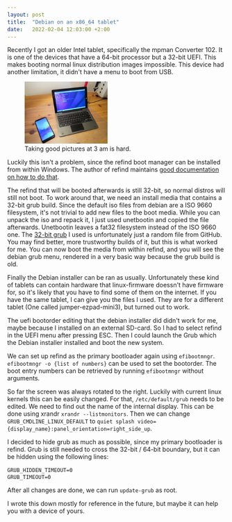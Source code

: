 ```yaml
---
layout: post
title:  "Debian on an x86_64 tablet"
date:   2022-02-04 12:03:00 +2:00
---
```


Recently I got an older Intel tablet, specifically the mpman Converter 102.
It is one of the devices that have a 64-bit processor but a 32-bit UEFI.
This makes booting normal linux distribution images impossible.
This device had another limitation, it didn't have a menu to boot from USB.

<figure>
    <img alt="The tablet and the Pine Phone" src="/img/x86-tablet.jpg" width="45%">
    <figcaption>Taking good pictures at 3 am is hard.</figcaption>
</figure>

Luckily this isn't a problem, since the refind boot manager can be installed from within Windows.
The author of refind maintains [good documentation on how to do that](https://rodsbooks.com/refind/installing.html#windows).

The refind that will be booted afterwards is still 32-bit, so normal distros will still not boot.
To work around that, we need an install media that contains a 32-bit grub build.
Since the default iso files from debian are a ISO 9660 filesystem, it's not trivial to add new files to the boot media.
While you can unpack the iso and repack it, I just used unetbootin and copied the file afterwards. Unetbootin leaves a fat32 filesystem instead of the ISO 9660 one.
The [32-bit grub](https://github.com/hirotakaster/baytail-bootia32.efi/blob/master/bootia32.efi) I used is unfortunately just a random file from GitHub. You may find better, more trustworthy builds of it, but this is what worked for me.
You can now boot the media from within refind, and you will see the debian grub menu, rendered in a very basic way because the grub build is old.

Finally the Debian installer can be ran as usually.
Unfortunately these kind of tablets can contain hardware that linux-firmware doessn't have firmware for, so it's likely that you have to find some of them on the internet. If you have the same tablet, I can give you the files I used. They are for a different tablet (One called jumper-ezpad-mini3), but turned out to work.

The uefi bootorder editing that the debian installer did didn't work for me, maybe because I installed on an external SD-card.
So I had to select refind in the UEFI menu after pressing ESC. Then I could launch the Grub which the Debian installer installed and boot the new system.

We can set up refind as the primary bootloader again using `efibootmngr`. `efibootmngr -o {list of numbers}` can be used to set the bootorder. The boot entry numbers can be retrieved by running `efibootmngr` without arguments.

So far the screen was always rotated to the right. Luckily with current linux kernels this can be easily changed.
For that, `/etc/default/grub` needs to be edited.
We need to find out the name of the internal display. This can be done using xrandr `xrandr --listmonitors`.
Then we can change `GRUB_CMDLINE_LINUX_DEFAULT` to `quiet splash video={display_name}:panel_orientation=right_side_up`.

I decided to hide grub as much as possible, since my primary bootloader is refind. Grub is still needed to cross the 32-bit / 64-bit boundary, but it can be hidden using the following lines:
```
GRUB_HIDDEN_TIMEOUT=0
GRUB_TIMEOUT=0
```

After all changes are done, we can run `update-grub` as root.

I wrote this down mostly for reference in the future, but maybe it can help you with a device of yours.
